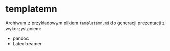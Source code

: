 # templatemn

Archiwum z przykładowym plikiem `templatemn.md` do generacji prezentacji z wykorzystaniem:

* pandoc
* Latex beamer
